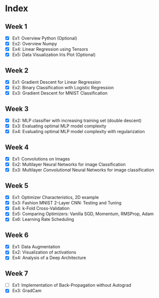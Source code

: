 # Index

## Week 1
- [x] Ex1: Overview Python (Optional)
- [x] Ex2: Overview Numpy
- [x] Ex4: Linear Regression using Tensors
- [x] Ex5: Data Visualization Iris Plot (Optional)

## Week 2
- [x] Ex1: Gradient Descent for Linear Regression
- [x] Ex2: Binary Classification with Logistic Regression
- [x] Ex3: Gradient Descent for MNIST Classification

## Week 3
- [x] Ex2: MLP classifier with increasing training set (double descent)
- [x] Ex3: Evaluating optimal MLP model complexity
- [x] Ex4: Evaluating optimal MLP model complexity with regularization

## Week 4
- [x] Ex1: Convolutions on Images
- [x] Ex2: Multilayer Neural Networks for image Classification 
- [x] Ex3: Multilayer _Convolutional_ Neural Networks for image classification

## Week 5
- [x] Ex1: Optimizer Characteristics, 2D example
- [x] Ex3: Fashion MNIST 2-Layer CNN: Testing and Tuning
- [x] Ex4: k-Fold Cross-Validation
- [x] Ex5: Comparing Optimizers: Vanilla SGD, Momentum, RMSProp, Adam
- [x] Ex6: Learning Rate Scheduling

## Week 6
- [x] Ex1: Data Augmentation
- [x] Ex2: Visualization of activations
- [x] Ex4: Analysis of a Deep Architecture

## Week 7
- [ ] Ex1: Implementation of Back-Propagation without Autograd
- [x] Ex3: GradCam
